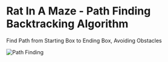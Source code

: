 # Rat In A Maze - Path Finding Backtracking Algorithm

Find Path from Starting Box to Ending Box, Avoiding Obstacles

![Path Finding](/images/backtracking.png)
